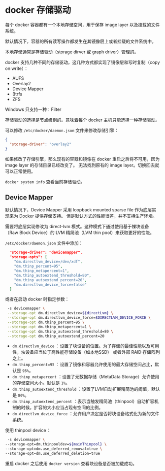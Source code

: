 # docker 存储驱动

每个 docker 容器都有一个本地存储空间，用于保存 image layer 以及挂载的文件系统。

默认情况下，容器的所有读写操作都发生在其镜像层上或者挂载的文件系统中。

本地存储通常是存储驱动（storage dirver 或 graph driver）管理的。

docker 支持几种不同的存储驱动，这几种方式都实现了镜像层和写时复制（copy on write）：
- AUFS
- Overlay2
- Device Mapper
- Btrfs
- ZFS

Windows 只支持一种：Filter

存储驱动的选择是节点级别的。意味着每个 docker 主机只能选择一种存储驱动。

可以修改 `/etc/docker/daemon.json` 文件来修改存储引擎：

```json
{
  "storage-driver": "overlay2"
}
```

如果修改了存储引擎，那么现有的容器和镜像在 docker 重启之后将不可用，因为 image layer 的存储目录已经改变了。
无法找到原有的 image layer。切换回去就可以正常使用。

`docker system info` 查看当前存储驱动。

## Device Mapper

默认情况下，Device Mapper 采用 loopback mounted sparse file 作为底层实现来为 Docker 提供存储支持。
但是默认方式的性能很差，并不支持生产环境。

需要将底层实现修改为 direct-lvm 模式。这种模式下通过使用基于裸块设备（Raw Block Device）的 LVM 精简池（LVM thin pool）来获取更好的性能。

`/etc/docker/daemon.json` 文件中添加：

```json
  "storage-driver": "devicemapper",
  "storage-opts": [
    "dm.directlvm_device=/dev/xdf",
    "dm.thinp_percent=95",
    "dm.thinp_metapercent=1",
    "dm.thinp_autoextend_threshold=80",
    "dm.thinp_autoextend_percent=20",
    "dm.directlvm_device_force=false"
  ]
```

或者在启动 docker 时指定参数：
```sh
 -s devicemapper \
 --storage-opt dm.directlvm_device=${directLvm} \
 --storage-opt dm.directlvm_device_force=$DIRECTLVM_DEVICE_FORCE \
 --storage-opt dm.thinp_percent=95 \
 --storage-opt dm.thinp_metapercent=1 \
 --storage-opt dm.thinp_autoextend_threshold=80 \
 --storage-opt dm.thinp_autoextend_percent=20
```

- `dm.directlvm_device` ：设置了块设备的位置。为了存储的最佳性能以及可用性，块设备应当位于高性能存储设备（如本地SSD）
或者外部 RAID 存储阵列之上。
- `dm.thinp_percent=95` ：设置了镜像和容器允许使用的最大存储空间占比，默认是 `95%`。
- `dm.thinp_metapercent` ：设置了元数据存储（MetaData Storage）允许使用的存储空间大小。默认是 `1%`。
- `dm.thinp_autoextend_threshold` ：设置了LVM自动扩展精简池的阈值，默认是 `80%`。
- `dm.thinp_autoextend_percent` ：表示当触发精简池（thinpool）自动扩容机制的时候，扩容的大小应当占现有空间的比例。
- `dm.directlvm_device_force` ：允许用户决定是否将块设备格式化为新的文件系统。


使用 thinpool device：
```sh
 -s devicemapper \
--storage-opt=dm.thinpooldev=${mainThinpool} \
--storage-opt=dm.use_deferred_removal=true \
--storage-opt=dm.use_deferred_deletion=true
```


重启 docker 之后使用 `docker version` 查看块设备是否被加载成功。

